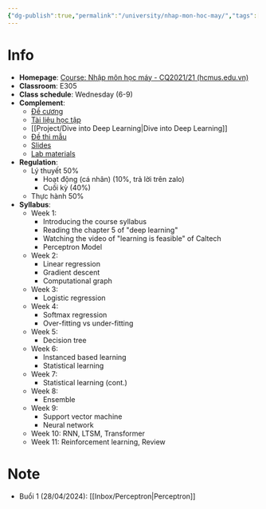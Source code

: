 ```yaml
---
{"dg-publish":true,"permalink":"/university/nhap-mon-hoc-may/","tags":["university"],"created":"2024-02-28T12:49:08.619+07:00","updated":"2024-02-28T16:52:01.931+07:00"}
---
```


# Info
- **Homepage**: [Course: Nhập môn học máy - CQ2021/21 (hcmus.edu.vn)](https://courses.fit.hcmus.edu.vn/course/view.php?id=3943)
- **Classroom**: E305
- **Class schedule**: Wednesday (6-9)
- **Complement**: 
	- [Đề cương](https://courses.fit.hcmus.edu.vn/pluginfile.php/204328/mod_resource/content/2/CLC-CSC14005-ML.pdf)
	- [Tài liệu học tập](https://drive.google.com/drive/folders/1kmCWMLzL5sez5RK4v4Q7jXjrVTcqDAVU)
	- [[Project/Dive into Deep Learning\|Dive into Deep Learning]]
	- [Đề thi mẫu](https://courses.fit.hcmus.edu.vn/pluginfile.php/204338/mod_resource/content/1/machine-learning-sample.pdf)
	- [Slides](https://drive.google.com/drive/folders/1KDifaACbAuomUiyBsiZfN09gFoKa5iqo)
	- [Lab materials](https://courses.fit.hcmus.edu.vn/mod/page/view.php?id=107280)
- **Regulation**:
	- Lý thuyết 50% 
		- Hoạt động (cá nhân) (10%, trả lời trên zalo)
		- Cuối kỳ (40%)
	- Thực hành 50%
- **Syllabus**: 
	- Week 1:
	    - Introducing the course syllabus
	    - Reading the chapter 5 of "deep learning"
	    - Watching the video of "learning is feasible" of Caltech
	    - Perceptron Model
	- Week 2:
	    - Linear regression
	    - Gradient descent
	    - Computational graph
	- Week 3:
	    - Logistic regression
	- Week 4:
	    - Softmax regression
	    - Over-fitting vs under-fitting
	- Week 5:
	    - Decision tree
	- Week 6:
	    - Instanced based learning
	    - Statistical learning
	- Week 7:
	    - Statistical learning (cont.)
	- Week 8:
	    - Ensemble
	- Week 9:
	    - Support vector machine
	    - Neural network
	- Week 10: RNN, LTSM, Transformer
	- Week 11: Reinforcement learning, Review
# Note

- Buổi 1 (28/04/2024): [[Inbox/Perceptron\|Perceptron]]